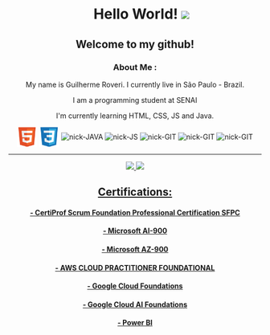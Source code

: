 <h1 align="center">
  ㅤHello World!
  <img src="https://media.giphy.com/media/hvRJCLFzcasrR4ia7z/giphy.gif" width="30"/>
</h1>

<h2 align="center">
Welcome to my github!
</h2>

<div align="center">
  <h3>About Me :</h3>
  
My name is Guilherme Roveri. I currently live in São Paulo - Brazil.

I am a programming student at SENAI 

I'm currently learning HTML, CSS, JS and Java.
</div>

<div align="center">
  <img align="center" height="40" alt="nick-HTML" src="https://raw.githubusercontent.com/devicons/devicon/master/icons/html5/html5-original.svg"/>
  <img align="center" height="40" alt="nick-CSS" src="https://raw.githubusercontent.com/devicons/devicon/master/icons/css3/css3-original.svg"/>
  <img align="center" height="40" alt="nick-JAVA" src="https://cdn.jsdelivr.net/gh/devicons/devicon/icons/java/java-original.svg"/>
  <img align="center" height="40" alt="nick-JS" src="https://cdn.jsdelivr.net/gh/devicons/devicon/icons/javascript/javascript-original.svg" />
  
  <img align="center" height="40" alt="nick-GIT" src="https://git-scm.com/images/logos/downloads/Git-Icon-1788C.png" />
  <img align="center" height="40" alt="nick-GIT" src="https://storage.googleapis.com/cms-storage-bucket/a9d6ce81aee44ae017ee.png" />
  <img align="center" height="40" alt="nick-GIT" src="https://cdn.iconscout.com/icon/free/png-256/free-amazon-aws-3628617-3029842.png" /
  <img align="center" height="40" alt="nick-GIT" src="https://static-00.iconduck.com/assets.00/azure-icon-2048x2048-6tt08spf.png" /
  <img align="center" height="40" alt="nick-GIT" src="https://www.svgrepo.com/show/303229/microsoft-sql-server-logo.svg" /
</div>
          
---

<div align="center">
<a href="https://github.com/GuilhermeRoveri">
<img height="180em" src="https://github-readme-stats.vercel.app/api?username=GuilhermeRoveri&show_icons=true&theme=dark&include_all_commits=true&count_private=true"/>
<img height="180em" src="https://github-readme-stats.vercel.app/api/top-langs/?username=GuilhermeRoveri&layout=compact&langs_count=7&theme=dark"/>
</div>

<h2 align="center">Certifications:</h2>
<h4 align="center">- CertiProf Scrum Foundation Professional Certification SFPC</h4>
<h4 align="center">- Microsoft AI-900</h4>
<h4 align="center">- Microsoft AZ-900</h4>
<h4 align="center">- AWS CLOUD PRACTITIONER FOUNDATIONAL</h4>
<h4 align="center">- Google Cloud Foundations</h4>
<h4 align="center">- Google Cloud AI Foundations</h4>
<h4 align="center">- Power BI</h4>

